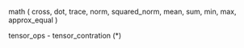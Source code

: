 
math (
    cross,
    dot,
    trace,
    norm,
    squared_norm,
    mean, sum, min, max,
    approx_equal
    )

tensor_ops - tensor_contration (*)

